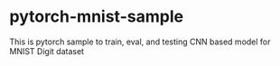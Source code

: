 # pytorch-mnist-sample
This is pytorch sample to train, eval, and testing CNN based model for MNIST Digit dataset
